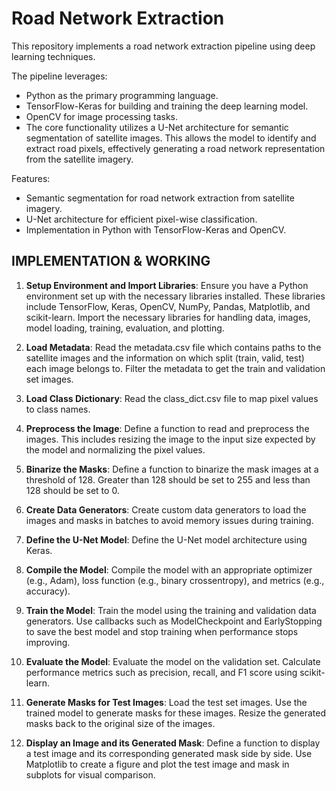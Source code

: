 # Road Network Extraction
This repository implements a road network extraction pipeline using deep learning techniques. 

The pipeline leverages:
- Python as the primary programming language.
- TensorFlow-Keras for building and training the deep learning model.
- OpenCV for image processing tasks.
- The core functionality utilizes a U-Net architecture for semantic segmentation of satellite images. This allows the model to identify and extract road pixels, effectively generating a road network representation from the satellite imagery.

Features:
- Semantic segmentation for road network extraction from satellite imagery.
- U-Net architecture for efficient pixel-wise classification.
- Implementation in Python with TensorFlow-Keras and OpenCV.

## IMPLEMENTATION & WORKING
1. **Setup Environment and Import Libraries**:
Ensure you have a Python environment set up with the necessary libraries installed. These libraries include TensorFlow, Keras, OpenCV, NumPy, Pandas, Matplotlib, and scikit-learn.
Import the necessary libraries for handling data, images, model loading, training, evaluation, and plotting.

2. **Load Metadata**:
Read the metadata.csv file which contains paths to the satellite images and the information on which split (train, valid, test) each image belongs to.
Filter the metadata to get the train and validation set images.

3. **Load Class Dictionary**:
Read the class_dict.csv file to map pixel values to class names.

4. **Preprocess the Image**:
Define a function to read and preprocess the images. This includes resizing the image to the input size expected by the model and normalizing the pixel values.

5. **Binarize the Masks**:
Define a function to binarize the mask images at a threshold of 128. Greater than 128 should be set to 255 and less than 128 should be set to 0.

6. **Create Data Generators**:
Create custom data generators to load the images and masks in batches to avoid memory issues during training.

7. **Define the U-Net Model**:
Define the U-Net model architecture using Keras.

8. **Compile the Model**:
Compile the model with an appropriate optimizer (e.g., Adam), loss function (e.g., binary crossentropy), and metrics (e.g., accuracy).

9. **Train the Model**:
Train the model using the training and validation data generators.
Use callbacks such as ModelCheckpoint and EarlyStopping to save the best model and stop training when performance stops improving.

10. **Evaluate the Model**:
Evaluate the model on the validation set.
Calculate performance metrics such as precision, recall, and F1 score using scikit-learn.

11. **Generate Masks for Test Images**:
Load the test set images.
Use the trained model to generate masks for these images.
Resize the generated masks back to the original size of the images.

12. **Display an Image and its Generated Mask**:
Define a function to display a test image and its corresponding generated mask side by side.
Use Matplotlib to create a figure and plot the test image and mask in subplots for visual comparison.

